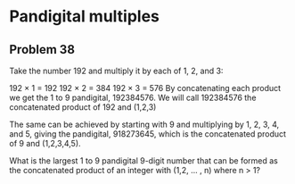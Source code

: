 # Pandigital multiples
## Problem 38 
Take the number 192 and multiply it by each of 1, 2, and 3:

192 × 1 = 192
192 × 2 = 384
192 × 3 = 576
By concatenating each product we get the 1 to 9 pandigital, 192384576. We will
call 192384576 the concatenated product of 192 and (1,2,3)

The same can be achieved by starting with 9 and multiplying by 1, 2, 3, 4, and
5, giving the pandigital, 918273645, which is the concatenated product of 9 and
(1,2,3,4,5).

What is the largest 1 to 9 pandigital 9-digit number that can be formed as the
concatenated product of an integer with (1,2, ... , n) where n > 1?
